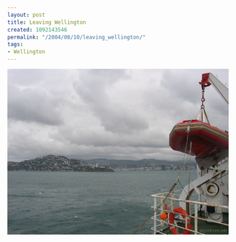 ```yaml
---
layout: post
title: Leaving Wellington
created: 1092143546
permalink: "/2004/08/10/leaving_wellington/"
tags:
- Wellington
---
```


<img src="/image/images/130_3090-1101.jpg"/>

